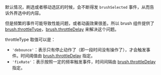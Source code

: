 默认情况，刷选或者移动选区的时候，会不断得发 `brushSelected` 事件，从而告诉外界选中的内容。

但是频繁的事件可能导致性能问题，或者动画效果很差。所以 brush 组件提供了 [brush.throttleType](~brush.throttleType)，[brush.throttleDelay](~brush.throttleDelay) 来解决这个问题。

throttleType 取值可以是：
+ `'debounce'`：表示只有停止动作了（即一段时间没有操作了），才会触发事件。时间阈值由 [brush.throttleDelay](~brush.throttleDelay) 指定。
+ `'fixRate'`：表示按照一定的频率触发事件，时间间隔由 [brush.throttleDelay](~brush.throttleDelay) 指定。
